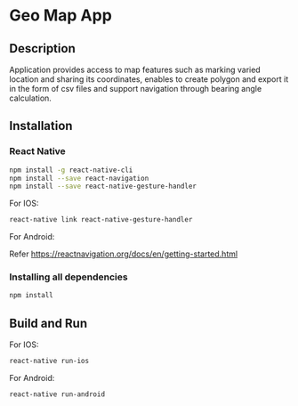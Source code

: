 # Geo Map App

## Description
Application provides access to map features such as marking varied location and sharing its coordinates, enables to create polygon and export it in the form of csv files and support navigation through bearing angle calculation.

## Installation
### React Native

```bash
npm install -g react-native-cli
npm install --save react-navigation
npm install --save react-native-gesture-handler
```
For IOS:
```bash
react-native link react-native-gesture-handler
```

For Android:

Refer https://reactnavigation.org/docs/en/getting-started.html

### Installing all dependencies

```bash
npm install
```
## Build and Run

For IOS:
```bash
react-native run-ios
```

For Android:
```bash
react-native run-android
```